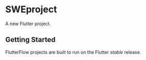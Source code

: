 # SWEproject

A new Flutter project.

## Getting Started

FlutterFlow projects are built to run on the Flutter _stable_ release.
